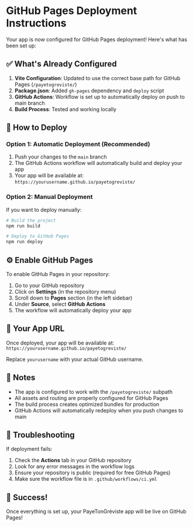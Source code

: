 # GitHub Pages Deployment Instructions

Your app is now configured for GitHub Pages deployment! Here's what has been set up:

## ✅ What's Already Configured

1. **Vite Configuration**: Updated to use the correct base path for GitHub Pages (`/payetogreviste/`)
2. **Package.json**: Added `gh-pages` dependency and `deploy` script
3. **GitHub Actions**: Workflow is set up to automatically deploy on push to main branch
4. **Build Process**: Tested and working locally

## 🚀 How to Deploy

### Option 1: Automatic Deployment (Recommended)

1. Push your changes to the `main` branch
2. The GitHub Actions workflow will automatically build and deploy your app
3. Your app will be available at: `https://yourusername.github.io/payetogreviste/`

### Option 2: Manual Deployment

If you want to deploy manually:

```bash
# Build the project
npm run build

# Deploy to GitHub Pages
npm run deploy
```

## ⚙️ Enable GitHub Pages

To enable GitHub Pages in your repository:

1. Go to your GitHub repository
2. Click on **Settings** (in the repository menu)
3. Scroll down to **Pages** section (in the left sidebar)
4. Under **Source**, select **GitHub Actions**
5. The workflow will automatically deploy your app

## 🔗 Your App URL

Once deployed, your app will be available at:
`https://yourusername.github.io/payetogreviste/`

Replace `yourusername` with your actual GitHub username.

## 📝 Notes

- The app is configured to work with the `/payetogreviste/` subpath
- All assets and routing are properly configured for GitHub Pages
- The build process creates optimized bundles for production
- GitHub Actions will automatically redeploy when you push changes to main

## 🐛 Troubleshooting

If deployment fails:

1. Check the **Actions** tab in your GitHub repository
2. Look for any error messages in the workflow logs
3. Ensure your repository is public (required for free GitHub Pages)
4. Make sure the workflow file is in `.github/workflows/ci.yml`

## 🎉 Success!

Once everything is set up, your PayeTonGréviste app will be live on GitHub Pages!
